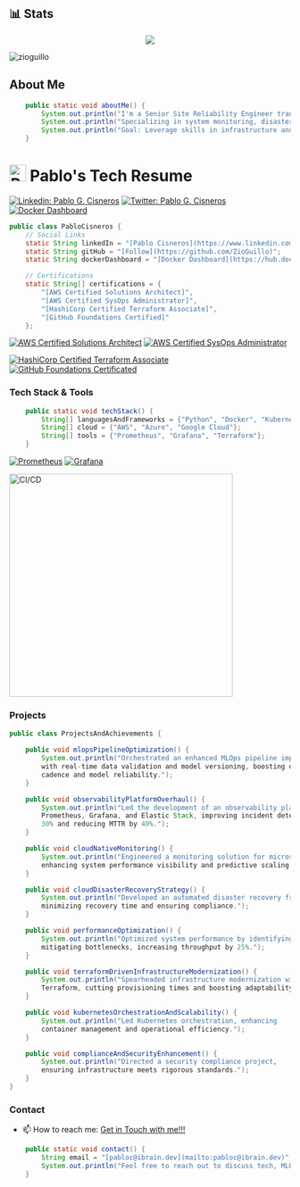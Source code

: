 ## 📊 Stats

<p align="center">
    <a href="https://github.com/ZioGuillo">
        <img src="https://github-readme-streak-stats.herokuapp.com/?user=ZioGuillo&theme=dark" />
    </a>
</p>

<p align="left"> <img src="https://komarev.com/ghpvc/?username=zioguillo&label=Profile%20views&color=0e75b6&style=flat" alt="zioguillo" /></p>

## About Me
```java
    public static void aboutMe() {
        System.out.println("I'm a Senior Site Reliability Engineer transitioning towards MLOps.");
        System.out.println("Specializing in system monitoring, disaster recovery, and automation.");
        System.out.println("Goal: Leverage skills in infrastructure and DevOps for scalable ML systems.");
    }
```

# <img src="https://0.gravatar.com/avatar/d55e81fb25733c2d8920acf3a933fb4077603122e852c734bd2208480d76871e?size=256" alt="Pablo's Photo" width="30" height="30"> Pablo's Tech Resume

[![Linkedin: Pablo G. Cisneros](https://img.shields.io/badge/Pablo_Cisneros-blue?style=flat-square&logo=Linkedin&logoColor=white&link=https://www.linkedin.com/in/pablocisneros/)](https://www.linkedin.com/in/pablocisneros/)
[![Twitter: Pablo G. Cisneros](https://img.shields.io/twitter/follow/zioguillo?style=social)](https://twitter.com/zioguillo)
[![Docker Dashboard](https://img.shields.io/badge/Docker_Dashboard-2496ED?style=flat-square&logo=docker)](https://hub.docker.com/repositories/pcisnerp)

```java
public class PabloCisneros {
    // Social Links
    static String linkedIn = "[Pablo Cisneros](https://www.linkedin.com/in/pablocisneros/)";
    static String gitHub = "[Follow](https://github.com/ZioGuillo)";
    static String dockerDashboard = "[Docker Dashboard](https://hub.docker.com/repositories/pcisnerp)";

    // Certifications
    static String[] certifications = {
        "[AWS Certified Solutions Architect]",
        "[AWS Certified SysOps Administrator]",
        "[HashiCorp Certified Terraform Associate]",
        "[GitHub Foundations Certified]"
    };
```
[![AWS Certified Solutions Architect](https://img.shields.io/badge/AWS_Certified_Solutions_Architect-232F3E?style=flat-square&logo=amazon-aws)](https://www.credly.com/badges/fc1d24ea-13d9-42b8-980f-66b73d23450b/public_url)
[![AWS Certified SysOps Administrator](https://img.shields.io/badge/AWS_Certified_SysOps_Administrator-232F3E?style=flat-square&logo=amazon-aws)](https://www.credly.com/badges/c40c938f-a645-41f2-8a2c-a7e4dc170baf/public_url)

[![HashiCorp Certified Terraform Associate](https://img.shields.io/badge/HashiCorp%20Certified%20Terraform-8A2BE2?style=flat-square&logo=terraform)](https://www.credly.com/badges/b8dc7080-e537-4918-941e-bd2c14ecacf2/public_url)
[![GitHub Foundations Certificated](https://img.shields.io/badge/Github%20Foundations%20Certificated-8A2BE2?style=flat-square&logo=github)](https://www.credly.com/badges/658b26c9-74a0-4da7-a119-6bead783867c/public_url)

### Tech Stack & Tools

```java
    public static void techStack() {
        String[] languagesAndFrameworks = {"Python", "Docker", "Kubernetes"};
        String[] cloud = {"AWS", "Azure", "Google Cloud"};
        String[] tools = {"Prometheus", "Grafana", "Terraform"};
    }
```
[![Prometheus](https://img.shields.io/badge/Prometheus-E6522C?style=flat-square&logo=prometheus)](https://prometheus.io/)
[![Grafana](https://img.shields.io/badge/Grafana-F46800?style=flat-square&logo=grafana)](https://grafana.com/)

<img align="center" alt="CI/CD" width="400" src="https://www.contrastsecurity.com/hs-fs/hubfs/images/DevOps%20Solutions/devops-old-way.gif?width=1322&name=devops-old-way.gif">

### Projects

```java
public class ProjectsAndAchievements {

    public void mlopsPipelineOptimization() {
        System.out.println("Orchestrated an enhanced MLOps pipeline improving CI/CD
        with real-time data validation and model versioning, boosting deployment
        cadence and model reliability.");
    }

    public void observabilityPlatformOverhaul() {
        System.out.println("Led the development of an observability platform using
        Prometheus, Grafana, and Elastic Stack, improving incident detection by
        30% and reducing MTTR by 40%.");
    }

    public void cloudNativeMonitoring() {
        System.out.println("Engineered a monitoring solution for microservices,
        enhancing system performance visibility and predictive scaling.");
    }

    public void cloudDisasterRecoveryStrategy() {
        System.out.println("Developed an automated disaster recovery framework,
        minimizing recovery time and ensuring compliance.");
    }

    public void performanceOptimization() {
        System.out.println("Optimized system performance by identifying and
        mitigating bottlenecks, increasing throughput by 25%.");
    }

    public void terraformDrivenInfrastructureModernization() {
        System.out.println("Spearheaded infrastructure modernization with
        Terraform, cutting provisioning times and boosting adaptability.");
    }

    public void kubernetesOrchestrationAndScalability() {
        System.out.println("Led Kubernetes orchestration, enhancing
        container management and operational efficiency.");
    }

    public void complianceAndSecurityEnhancement() {
        System.out.println("Directed a security compliance project,
        ensuring infrastructure meets rigorous standards.");
    }
}
```

### Contact

- 📫 How to reach me: [Get in Touch with me!!!](mailto:pabloc@ibrain.dev)

```java
    public static void contact() {
        String email = "[pabloc@ibrain.dev](mailto:pabloc@ibrain.dev)";
        System.out.println("Feel free to reach out to discuss tech, MLOps, or collaborations.");
    }
```
